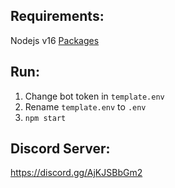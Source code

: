 **Requirements:**
--
Nodejs v16
[Packages](https://github.com/Garlic-Team/Candyfier/blob/dev/package.json)

**Run:**
--
1. Change bot token in `template.env`  
2. Rename `template.env` to `.env`  
3. `npm start`  

**Discord Server:**
--
https://discord.gg/AjKJSBbGm2